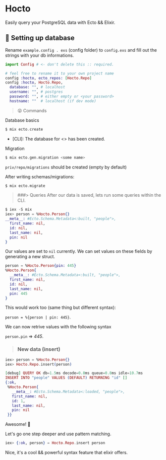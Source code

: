 # Hocto
Easily query your PostgreSQL data with Ecto && Elixir.

## 👻 Setting up database

Rename `example.config . exs` (config folder) to `config.exs` and fill out the strings with your db informations.

```elixir
import Config # <- don't delete this :: required.

# feel free to rename it to your own project name
config :hocto, ecto_repos: [Hocto.Repo]
config :hocto, Hocto.Repo,
  database: "", # localhost
  username: "", # postgres
  password: "", # either empty or <your password>
  hostname: ""  # localhost (if dev mode)
```

> 😝 Commands

Database basics
```elixir
$ mix ecto.create
```
- [CLI]: The database for <> has been created.

Migration
```elixir
$ mix ecto.gen.migration <some name>
```


`priv/repo/migrations` should be created (empty by default)

After writing schemas/migrations:
```elixir
$ mix ecto.migrate
```

> ###> Queries
After our data is saved, lets run some queries within the CLI.

```elixir
$ iex -S mix
iex> person = %Hocto.Person{}
__meta__: #Ecto.Schema.Metadata<:built, "people">,
  first_name: nil,
  id: nil,
  last_name: nil,
  pin: nil
}
```
Our values are set to `nil` currently. We can set values on these fields by generating a new struct.

```elixir
person = %Hocto.Person{pin: 445}
%Hocto.Person{
  __meta__: #Ecto.Schema.Metadata<:built, "people">,
  first_name: nil,
  id: nil,
  last_name: nil,
  pin: 445
}
```

This would work too (same thing but different syntax): 


`person = %{person | pin: 445}`.

We can now retrive values with the following syntax


`person.pin` => *445*.

> ### New data (insert)
```elixir
iex> person = %Hocto.Person{}
iex> Hocto.Repo.insert(person)

[debug] QUERY OK db=1.5ms decode=0.8ms queue=0.8ms idle=10.7ms
INSERT INTO "people" VALUES (DEFAULT) RETURNING "id" []
{:ok,
 %Hocto.Person{
   __meta__: #Ecto.Schema.Metadata<:loaded, "people">,
   first_name: nil,
   id: 1,
   last_name: nil,
   pin: nil
 }}
```
Awesome! 🎉

Let's go one step deeper and use pattern matching.

```elixir
iex> {:ok, person} = Hocto.Repo.insert person
```

Nice, it's a cool && powerful syntax feature that elixir offers. 